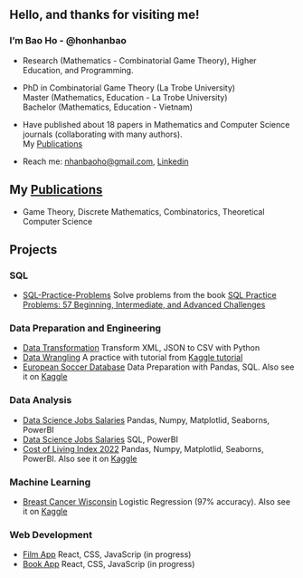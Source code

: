 
<h2>Hello, and thanks for visiting me!</h2> 

<div>
 <h3>I’m Bao Ho - @honhanbao</h3>
   
 - Research (Mathematics - Combinatorial Game Theory), Higher Education, and Programming.
 
 - PhD in Combinatorial Game Theory (La Trobe University) </br>
   Master (Mathematics, Education - La Trobe University)  </br>
   Bachelor (Mathematics, Education - Vietnam)
 
 <!--
 Teaching Mathematics, Computer Science, and IT subjects (La Trobe University, Monash University) 
 -->
  
 - Have published about 18 papers in Mathematics and Computer Science journals (collaborating with many authors). </br>
   My <a href="https://scholars.latrobe.edu.au/nbho/publications">Publications</a>
  
 - Reach me: nhanbaoho@gmail.com,  <a href="www.linkedin.com/in/baonhanho">Linkedin</a>  
 </div>
 
 <!--
 <h2>About my github</h2>
 
 - This place stores some of my works for fun on Machine Learning, Data Analytics, SQL, Web development, ... when I have free time. 
 Coding is fun -->
 
<!--  <h2>Technical skills:</h2>
 - Python, Java, SQL, Excel VBA
 
 - NumPy, Pansda, Seaborn, Mathplotlib, Scikit-Learn

 - JavaScript, CSS, HTML, C#, ASP.NET
 
 - Microsoft SQL Server, JDBC  -->

 
 <h2>  My <a href="https://scholars.latrobe.edu.au/nbho/publications">Publications</a></h2>
 <ul><li>Game Theory, Discrete Mathematics, Combinatorics, Theoretical Computer Science</li></ul>

 <h2>Projects</h2>
 <h3>SQL</h3>
       <ul>
           <li><a href="https://github.com/honhanbao/SQL-Practice-Problems">SQL-Practice-Problems</a> Solve problems from the book  
             <a href="https://sqlpracticeproblems.com/">SQL Practice Problems: 57 Beginning, Intermediate, and Advanced Challenges</a>
           </li>
      </ul>
 <h3>Data Preparation and Engineering</h3>
       <ul>
           <li><a href="https://github.com/honhanbao/Data-transformation">Data Transformation</a> Transform XML, JSON to CSV with Python</li>
           <li><a href="https://github.com/honhanbao/Data-Wrangling">Data Wrangling</a>
                A practice with tutorial from <a href=https://www.kaggle.com/code/mafaisal007/data-wrangling-tutorial">Kaggle tutorial</a></li>
           <li><a href="https://github.com/honhanbao/SQL_Python_European-Soccer-Database">European Soccer Database</a> 
                Data Preparation with Pandas, SQL. 
                Also see it on <a href="https://www.kaggle.com/code/nhanbaoho/european-soccer-database-with-sql">Kaggle</a></li>
      </ul>
 <h3>Data Analysis</h3>
        <ul>
           <li><a href="https://github.com/honhanbao/PowerBI-Python_Data-Sience-Jobs-Salaries">Data Science Jobs Salaries</a> 
                Pandas, Numpy, Matplotlid, Seaborns, PowerBI</li>
           <li><a href="https://github.com/honhanbao/PowerBI-SQL_Data-Sience-Jobs-Salaries">Data Science Jobs Salaries</a> 
                SQL, PowerBI</li>
           <li><a href="https://github.com/honhanbao/Cost-of-Living-Index-2022">Cost of Living Index 2022</a> 
                Pandas, Numpy, Matplotlid, Seaborns, PowerBI. 
                Also see it on <a href="https://www.kaggle.com/code/nhanbaoho/analysis-of-cost-of-living-index-2022">Kaggle</a></li>
      </ul>
 <h3>Machine Learning</h3>
      <ul>
           <li><a href="https://github.com/honhanbao/ML_LogisticRegression_Breast-Cancer-Wisconsin">Breast Cancer Wisconsin</a> 
            Logistic Regression (97% accuracy). 
            Also see it on <a href="https://www.kaggle.com/code/nhanbaoho/logistic-regression-accuracy-97">Kaggle</a></li>
      </ul>
  <h3>Web Development</h3>
        <ul>
           <li><a href="https://github.com/honhanbao/films_app">Film App</a> React, CSS, JavaScrip (in progress)</li>
           <li><a href="https://github.com/honhanbao/books_app">Book App</a> React, CSS, JavaScrip (in progress)</li>
        </ul>
 

<!---
honhanbao/honhanbao is a ✨ special ✨ repository because its `README.md` (this file) appears on your GitHub profile.
You can click the Preview link to take a look at your changes.
--->

